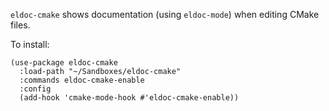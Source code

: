`eldoc-cmake` shows documentation (using `eldoc-mode`) when editing
CMake files.

To install:
```
(use-package eldoc-cmake
  :load-path "~/Sandboxes/eldoc-cmake"
  :commands eldoc-cmake-enable
  :config
  (add-hook 'cmake-mode-hook #'eldoc-cmake-enable))
```
